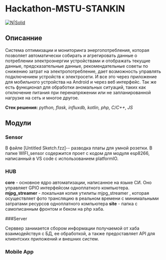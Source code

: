 # Hackathon-MSTU-STANKIN

[![N|Solid](https://images-ext-1.discordapp.net/external/NdmgWy6xtpQzabOfffVcNDvS8tPiwunbaRklhy5TbzQ/http/s.pmelikov.ru/stankin_logo.png)](https://stankin.ru/)

## Описанние

   Система оптимизации и мониторинга энергопотребления, которая позволяет автоматически собирать и агрегировать данные о потреблении электроэнергии устройствами и отображать текущие данные, предсказательные данные, рекомендательные советы по снижению затрат на электропотребление, дает возможность управлять подключением устройств к электросети. 
   И все это через приложение для мобильного устройства на Android и через веб интерфейс.
   Так же есть функционал для обработки аномальных ситуаций, таких как отключение питания при перенапряжении или не запланированной нагрузке на сеть и многое другое.

**Стек решения:** *python, flask, influxdb, kotlin, php, C/С++, JS*

## Модули

### Sensor

В файле [Untitled Sketch.fzz]-- разводка платы для умной розетки.
В папке WIFI_sensor содержится проет с кодом для модуля esp8266, написанный в VS code с использованием platformIO.

### HUB

**core** - основное ядро автоматизации, написанное на языке СИ. Оно управляет GPIO интерфейсом одноплатного компьютера.
**mjpg_streamer** - локальная копия утилиты mjpg_streamer , которая осуществляет фото трансляцию в реальном времени с минимальными затратами ресурсов одноплатного компьютера
**site** - папка с самописанным фронтом и беком на php хаба.

###Server

Серввер занииается сбором информации получаемой от хаба взаимодействуя с БД, ее обработкой, а также предоставляет API для клиентских приложений и внешних систем. 


### Mobile App

